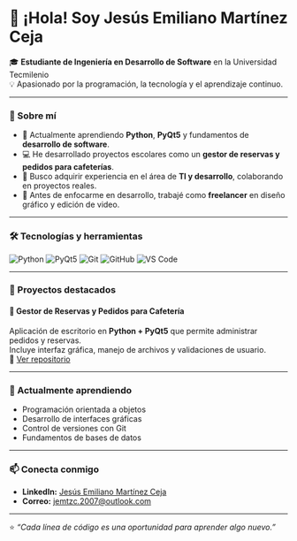 # 👋 ¡Hola! Soy Jesús Emiliano Martínez Ceja

🎓 **Estudiante de Ingeniería en Desarrollo de Software** en la Universidad Tecmilenio  
💡 Apasionado por la programación, la tecnología y el aprendizaje continuo.  

---

### 🚀 Sobre mí
- 🧠 Actualmente aprendiendo **Python**, **PyQt5** y fundamentos de **desarrollo de software**.  
- 💻 He desarrollado proyectos escolares como un **gestor de reservas y pedidos para cafeterías**.  
- 🎯 Busco adquirir experiencia en el área de **TI y desarrollo**, colaborando en proyectos reales.  
- 🎨 Antes de enfocarme en desarrollo, trabajé como **freelancer** en diseño gráfico y edición de video.  

---

### 🛠️ Tecnologías y herramientas
![Python](https://img.shields.io/badge/Python-3776AB?style=for-the-badge&logo=python&logoColor=white)
![PyQt5](https://img.shields.io/badge/PyQt5-41CD52?style=for-the-badge&logo=qt&logoColor=white)
![Git](https://img.shields.io/badge/Git-F05032?style=for-the-badge&logo=git&logoColor=white)
![GitHub](https://img.shields.io/badge/GitHub-181717?style=for-the-badge&logo=github&logoColor=white)
![VS Code](https://img.shields.io/badge/VS%20Code-0078D4?style=for-the-badge&logo=visual-studio-code&logoColor=white)

---

### 📂 Proyectos destacados

#### 🧾 Gestor de Reservas y Pedidos para Cafetería
Aplicación de escritorio en **Python + PyQt5** que permite administrar pedidos y reservas.  
Incluye interfaz gráfica, manejo de archivos y validaciones de usuario.  
🔗 [Ver repositorio](https://github.com/EmilianoMtzC/cafe-order-reservation-manager)

---

### 🌱 Actualmente aprendiendo
- Programación orientada a objetos  
- Desarrollo de interfaces gráficas  
- Control de versiones con Git  
- Fundamentos de bases de datos  

---

### 📫 Conecta conmigo
- **LinkedIn:** [Jesús Emiliano Martínez Ceja](https://linkedin.com/in/tuusuario)
- **Correo:** jemtzc.2007@outlook.com

---

⭐ _“Cada línea de código es una oportunidad para aprender algo nuevo.”_
